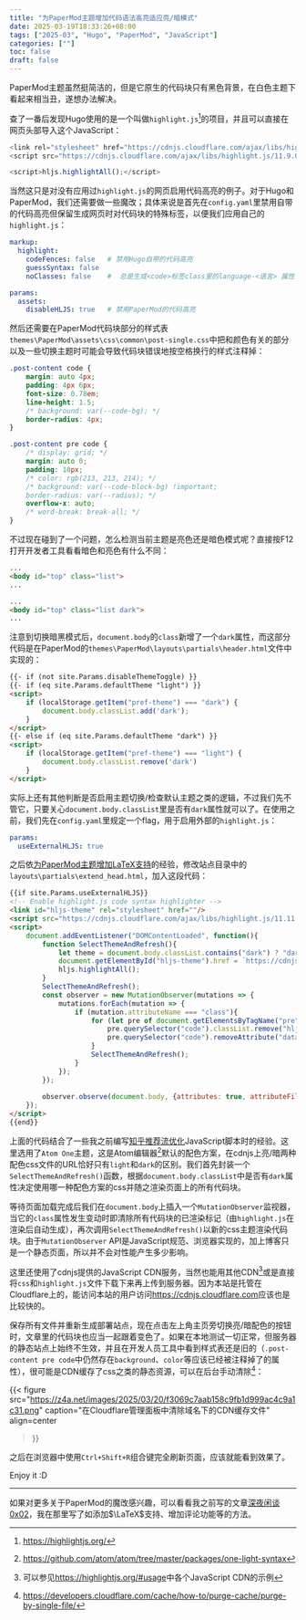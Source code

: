 ```yaml
---
title: "为PaperMod主题增加代码语法高亮适应亮/暗模式"
date: 2025-03-19T18:33:26+08:00
tags: ["2025-03", "Hugo", "PaperMod", "JavaScript"]
categories: [""]
toc: false
draft: false
---
```


PaperMod主题虽然挺简洁的，但是它原生的代码块只有黑色背景，在白色主题下看起来相当丑，遂想办法解决。

查了一番后发现Hugo使用的是一个叫做`highlight.js`[^1]的项目，并且可以直接在网页头部导入这个JavaScript：

```javascript
<link rel="stylesheet" href="https://cdnjs.cloudflare.com/ajax/libs/highlight.js/11.9.0/styles/default.min.css">
<script src="https://cdnjs.cloudflare.com/ajax/libs/highlight.js/11.9.0/highlight.min.js"></script>

<script>hljs.highlightAll();</script>
```

当然这只是对没有应用过`highlight.js`的网页启用代码高亮的例子。对于Hugo和PaperMod，我们还需要做一些魔改；具体来说是首先在`config.yaml`里禁用自带的代码高亮但保留生成网页时对代码块的特殊标签，以便我们应用自己的`highlight.js`：

```yaml
markup:
  highlight:
    codeFences: false   # 禁用Hugo自带的代码高亮
    guessSyntax: false
    noClasses: false    #  总是生成<code>标签class里的language-<语言> 属性（由用户编写Markdown时标记），让我们自己导入的highlight.js读取使用

params:
  assets:
    disableHLJS: true   # 禁用PaperMod的代码高亮
```

然后还需要在PaperMod代码块部分的样式表`themes\PaperMod\assets\css\common\post-single.css`中把和颜色有关的部分以及一些切换主题时可能会导致代码块错误地按空格换行的样式注释掉：

```css
.post-content code {
    margin: auto 4px;
    padding: 4px 6px;
    font-size: 0.78em;
    line-height: 1.5;
    /* background: var(--code-bg); */
    border-radius: 4px;
}

.post-content pre code {
    /* display: grid; */
    margin: auto 0;
    padding: 10px;
    /* color: rgb(213, 213, 214); */
    /* background: var(--code-block-bg) !important;
    border-radius: var(--radius); */
    overflow-x: auto;
    /* word-break: break-all; */
}
```

不过现在碰到了一个问题，怎么检测当前主题是亮色还是暗色模式呢？直接按F12打开开发者工具看看暗色和亮色有什么不同：

```html
...
<body id="top" class="list">
...
```

```html
...
<body id="top" class="list dark">
...
```

注意到切换暗黑模式后，`document.body`的`class`新增了一个`dark`属性，而这部分代码是在PaperMod的`themes\PaperMod\layouts\partials\header.html`文件中实现的：

```html
{{- if (not site.Params.disableThemeToggle) }}
{{- if (eq site.Params.defaultTheme "light") }}
<script>
    if (localStorage.getItem("pref-theme") === "dark") {
        document.body.classList.add('dark');
    }
</script>
{{- else if (eq site.Params.defaultTheme "dark") }}
<script>
    if (localStorage.getItem("pref-theme") === "light") {
        document.body.classList.remove('dark')
    }
</script>
```

实际上还有其他判断是否启用主题切换/检查默认主题之类的逻辑，不过我们先不管它，只要关心`document.body.classList`里是否有`dark`属性就可以了。在使用之前，我们先在`config.yaml`里规定一个flag，用于启用外部的`highlight.js`：

```yaml
params:
  useExternalHLJS: true
```

之后依[为PaperMod主题增加LaTeX支持]({{<siteurl>}}articles/2025/03/midnight-chat-0x02/#%E4%B8%BApapermod%E4%B8%BB%E9%A2%98%E5%A2%9E%E5%8A%A0latex%E6%94%AF%E6%8C%81)的经验，修改站点目录中的`layouts\partials\extend_head.html`，加入这段代码：

```html
{{if site.Params.useExternalHLJS}}
<!-- Enable highlight.js code syntax highlighter -->
<link id="hljs-theme" rel="stylesheet" href=""/>
<script src="https://cdnjs.cloudflare.com/ajax/libs/highlight.js/11.11.1/highlight.min.js" integrity="sha512-EBLzUL8XLl+va/zAsmXwS7Z2B1F9HUHkZwyS/VKwh3S7T/U0nF4BaU29EP/ZSf6zgiIxYAnKLu6bJ8dqpmX5uw==" crossorigin="anonymous" referrerpolicy="no-referrer"></script>
<script>
    document.addEventListener("DOMContentLoaded", function(){
        function SelectThemeAndRefresh(){
            let theme = document.body.classList.contains("dark") ? "dark" : "light";
            document.getElementById("hljs-theme").href = `https://cdnjs.cloudflare.com/ajax/libs/highlight.js/11.11.1/styles/atom-one-${theme}.min.css`;
            hljs.highlightAll();
        }
        SelectThemeAndRefresh();
        const observer = new MutationObserver(mutations => {
            mutations.forEach(mutation => {
                if (mutation.attributeName === "class"){
                    for (let pre of document.getElementsByTagName("pre")){
                        pre.querySelector("code").classList.remove("hljs");
                        pre.querySelector("code").removeAttribute("data-highlighted");
                    }
                    SelectThemeAndRefresh();
                }
            });
        });
        
        observer.observe(document.body, {attributes: true, attributeFilter: ["class"] });
    });
</script>
{{end}}
```

上面的代码结合了一些我之前编写[知乎推荐流优化]({{<siteurl>}}articles/2024/06/optimize-zhihu-web-page-with-additional-javascript/)JavaScript脚本时的经验。这里选用了`Atom One`主题，这是Atom编辑器[^2]默认的配色方案，在cdnjs上亮/暗两种配色css文件的URL恰好只有`light`和`dark`的区别。我们首先封装一个`SelectThemeAndRefresh()`函数，根据`document.body.classList`中是否有`dark`属性决定使用哪一种配色方案的css并随之渲染页面上的所有代码块。

等待页面加载完成后我们在`document.body`上插入一个`MutationObserver`监视器，当它的`class`属性发生变动时即清除所有代码块的已渲染标记（由`highlight.js`在渲染后自动生成），再次调用`SelectThemeAndRefresh()`以新的css主题渲染代码块。由于`MutationObserver` API是JavaScript规范、浏览器实现的，加上博客只是一个静态页面，所以并不会对性能产生多少影响。

这里还使用了cdnjs提供的JavaScript CDN服务，当然也能用其他CDN[^3]或是直接将`css`和`highlight.js`文件下载下来再上传到服务器。因为本站是托管在Cloudflare上的，能访问本站的用户访问<https://cdnjs.cloudflare.com>应该也是比较快的。

保存所有文件并重新生成部署站点，现在点击左上角主页旁切换亮/暗配色的按钮时，文章里的代码块也应当一起跟着变色了。如果在本地测试一切正常，但服务器的静态站点上始终不生效，并且在开发人员工具中看到样式表还是旧的（`.post-content pre code`中仍然存在`background`、`color`等应该已经被注释掉了的属性），很可能是CDN缓存了css之类的静态资源，可以在后台手动清除[^4]：

{{< figure
    src="https://z4a.net/images/2025/03/20/f3069c7aab158c9fb1d999ac4c9a1c31.png"
    caption="在Cloudflare管理面板中清除域名下的CDN缓存文件"
    align=center
>}}

之后在浏览器中使用`Ctrl+Shift+R`组合键完全刷新页面，应该就能看到效果了。

Enjoy it :D

---

如果对更多关于PaperMod的魔改感兴趣，可以看看我之前写的文章[深夜闲谈 0x02]({{<siteurl>}}articles/2025/03/midnight-chat-0x02/)，我在那里写了如添加$\LaTeX$支持、增加评论功能等的方法。

[^1]:<https://highlightjs.org/>
[^2]:<https://github.com/atom/atom/tree/master/packages/one-light-syntax>
[^3]:可以参见<https://highlightjs.org/#usage>中各个JavaScript CDN的示例
[^4]:<https://developers.cloudflare.com/cache/how-to/purge-cache/purge-by-single-file/>